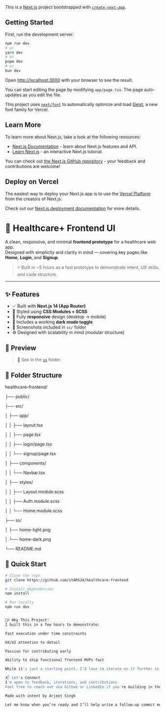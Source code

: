 This is a [Next.js](https://nextjs.org) project bootstrapped with [`create-next-app`](https://nextjs.org/docs/app/api-reference/cli/create-next-app).

## Getting Started

First, run the development server:

```bash
npm run dev
# or
yarn dev
# or
pnpm dev
# or
bun dev
```

Open [http://localhost:3000](http://localhost:3000) with your browser to see the result.

You can start editing the page by modifying `app/page.tsx`. The page auto-updates as you edit the file.

This project uses [`next/font`](https://nextjs.org/docs/app/building-your-application/optimizing/fonts) to automatically optimize and load [Geist](https://vercel.com/font), a new font family for Vercel.

## Learn More

To learn more about Next.js, take a look at the following resources:

- [Next.js Documentation](https://nextjs.org/docs) - learn about Next.js features and API.
- [Learn Next.js](https://nextjs.org/learn) - an interactive Next.js tutorial.

You can check out [the Next.js GitHub repository](https://github.com/vercel/next.js) - your feedback and contributions are welcome!

## Deploy on Vercel

The easiest way to deploy your Next.js app is to use the [Vercel Platform](https://vercel.com/new?utm_medium=default-template&filter=next.js&utm_source=create-next-app&utm_campaign=create-next-app-readme) from the creators of Next.js.

Check out our [Next.js deployment documentation](https://nextjs.org/docs/app/building-your-application/deploying) for more details.
# 🏥 Healthcare+ Frontend UI

A clean, responsive, and minimal **frontend prototype** for a healthcare web app.  
Designed with simplicity and clarity in mind — covering key pages like **Home**, **Login**, and **Signup**.

> ⚡ Built in ~5 hours as a fast prototype to demonstrate intent, UX skills, and code structure.

---

## ✨ Features

- ✅ Built with **Next.js 14 (App Router)**
- 🎨 Styled using **CSS Modules + SCSS**
- 📱 Fully **responsive** design (desktop → mobile)
- 🌙 Includes a working **dark mode toggle**
- 📸 Screenshots included in `ss/` folder
- ⚙️ Designed with scalability in mind (modular structure)


## 📸 Preview

> 📂 See in the [`ss`](./Current_look) folder.

## 📂 Folder Structure

healthcare-frontend/

├── public/

├── src/

│ ├── app/

│ │ ├── layout.tsx

│ │ ├── page.tsx

│ │ ├── login/page.tsx

│ │ └── signup/page.tsx

│ ├── components/

│ │ └── Navbar.tsx

│ ├── styles/

│ │ ├── Layout.module.scss

│ │ ├── Auth.module.scss

│ │ └── Home.module.scss

├── ss/

│ ├── home-light.png

│ └── home-dark.png

└── README.md

## 🚀 Quick Start

```bash
# Clone the repo
git clone https://github.com/stARS24/healthcare-frontend

# Install dependencies
npm install

# Run locally
npm run dev


🙋‍♂️ Why This Project?
I built this in a few hours to demonstrate:

Fast execution under time constraints

UX/UI attention to detail

Passion for contributing early

Ability to ship functional frontend MVPs fast

While it's just a starting point, I’d love to iterate on it further in a real-world context.

📬 Let's Connect
I'm open to feedback, iterations, and contributions.
Feel free to reach out via GitHub or LinkedIn if you're building in the healthcare space — I’d love to contribute.

Made with intent by Arjeet Singh

Let me know when you’re ready and I’ll help write a follow-up commit message to add this to your repo right away.
